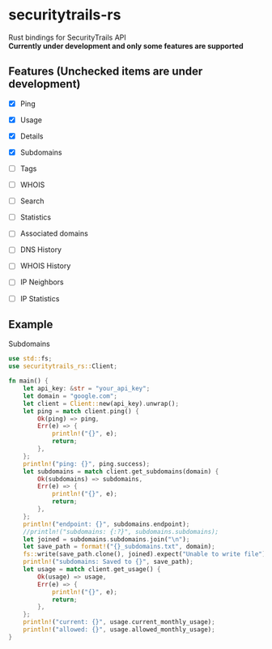 # securitytrails-rs
Rust bindings for SecurityTrails API  
**Currently under development and only some features are supported**  

## Features (Unchecked items are under development)
- [x] Ping
- [x] Usage
- [x] Details
- [x] Subdomains
- [ ] Tags
- [ ] WHOIS
- [ ] Search
- [ ] Statistics
- [ ] Associated domains
- [ ] DNS History
- [ ] WHOIS History
- [ ] IP Neighbors
- [ ] IP Statistics


## Example
Subdomains  
```rust
use std::fs;
use securitytrails_rs::Client;

fn main() {
    let api_key: &str = "your_api_key";
    let domain = "google.com";
    let client = Client::new(api_key).unwrap();
    let ping = match client.ping() {
        Ok(ping) => ping,
        Err(e) => {
            println!("{}", e);
            return;
        },
    };
    println!("ping: {}", ping.success);
    let subdomains = match client.get_subdomains(domain) {
        Ok(subdomains) => subdomains,
        Err(e) => {
            println!("{}", e);
            return;
        },
    };
    println!("endpoint: {}", subdomains.endpoint);
    //println!("subdomains: {:?}", subdomains.subdomains);
    let joined = subdomains.subdomains.join("\n");
    let save_path = format!("{}_subdomains.txt", domain);
    fs::write(save_path.clone(), joined).expect("Unable to write file");
    println!("subdomains: Saved to {}", save_path);
    let usage = match client.get_usage() {
        Ok(usage) => usage,
        Err(e) => {
            println!("{}", e);
            return;
        },
    };
    println!("current: {}", usage.current_monthly_usage);
    println!("allowed: {}", usage.allowed_monthly_usage);
}
```
